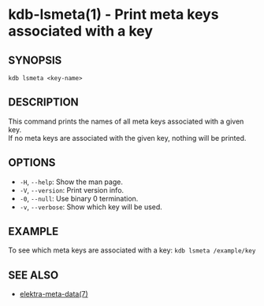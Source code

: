 kdb-lsmeta(1) - Print meta keys associated with a key
=====================================================

## SYNOPSIS

`kdb lsmeta <key-name>`

## DESCRIPTION

This command prints the names of all meta keys associated with a given key.  
If no meta keys are associated with the given key, nothing will be printed.  

## OPTIONS

- `-H`, `--help`:
  Show the man page.
- `-V`, `--version`:
  Print version info.
- `-0`, `--null`:
  Use binary 0 termination.
- `-v`, `--verbose`:
  Show which key will be used.


## EXAMPLE

To see which meta keys are associated with a key:
	`kdb lsmeta /example/key`

## SEE ALSO

- [elektra-meta-data(7)](elektra-meta-data.md)
